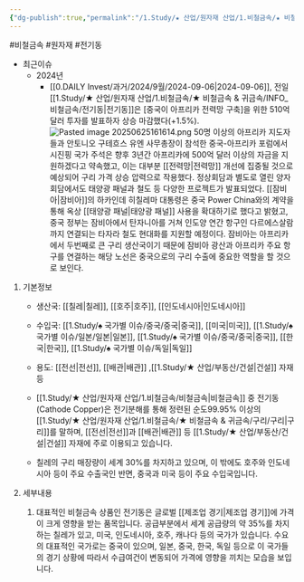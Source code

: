 ```yaml
---
{"dg-publish":true,"permalink":"/1.Study/★ 산업/원자재 산업/1.비철금속/★ 비철금속 & 귀금속/INFO_비철금속/전기동/","created":"2024-11-20T21:02:28.609+09:00","updated":"2025-06-25T16:16:26.209+09:00"}
---
```


#비철금속  #원자재 #전기동 


- 최근이슈
	- 2024년
		- [[0.DAILY Invest/과거/2024/9월/2024-09-06\|2024-09-06]], 전일 [[1.Study/★ 산업/원자재 산업/1.비철금속/★ 비철금속 & 귀금속/INFO_비철금속/전기동\|전기동]]은 [중국이 아프리카 전력망 구축]을 위한 510억 달러 투자를 발표하자 상승 마감했다(+1.5%).![Pasted image 20250625161614.png](/img/user/attachments/Pasted%20image%2020250625161614.png)
		  50명 이상의 아프리카 지도자들과 안토니오 구테흐스 유엔 사무총장이 참석한 중국-아프리카 포럼에서 시진핑 국가 주석은 향후 3년간 아프리카에 500억 달러 이상의 자금을 지원하겠다고 약속했고, 이는 대부분 [[전력망\|전력망]] 개선에 집중될 것으로 예상되어 구리 가격 상승 압력으로 작용했다.
		  정상회담과 별도로 열린 양자회담에서도 태양광 패널과 철도 등 다양한 프로젝트가 발표되었다. [[잠비아\|잠비아]]의 하카인데 히칠레마 대통령은 중국 Power China와의 계약을 통해 옥상 [[태양광 패널\|태양광 패널]] 사용을 확대하기로 했다고 밝혔고, 중국 정부는 잠비아에서 탄자니아를 거쳐 인도양 연간 항구인 다르에스살람까지 연결되는 타자라 철도 현대화를 지원할 예정이다. 잠비아는 아프리카에서 두번째로 큰 구리 생산국이기 때문에 잠비아 광산과 아프리카 주요 항구를 연결하는 해당 노선은 중국으로의 구리 수출에 중요한 역할을 할 것으로 보인다.

1. 기본정보

	- 생산국: [[칠레\|칠레]], [[호주\|호주]], [[인도네시아\|인도네시아]]
	- 수입국: [[1.Study/♠ 국가별 이슈/중국/중국\|중국]], [[미국\|미국]], [[1.Study/♠ 국가별 이슈/일본/일본\|일본]], [[1.Study/♠ 국가별 이슈/중국/중국\|중국]], [[한국\|한국]], [[1.Study/♠ 국가별 이슈/독일\|독일]]
	- 용도: [[전선\|전선]], [[배관\|배관]] ,[[1.Study/★ 산업/부동산/건설\|건설]] 자재 등

	- [[1.Study/★ 산업/원자재 산업/1.비철금속/비철금속\|비철금속]] 중 전기동 (Cathode Copper)은 전기분해를 통해 정련된 순도99.95% 이상의 [[1.Study/★ 산업/원자재 산업/1.비철금속/★ 비철금속 & 귀금속/구리/구리\|구리]]를 말하며, [[전선\|전선]]과 [[배관\|배관]] 등 [[1.Study/★ 산업/부동산/건설\|건설]] 자재에 주로 이용되고 있습니다.
	- 칠레의 구리 매장량이 세계 30%를 차지하고 있으며, 이 밖에도 호주와 인도네시아 등이 주요 수출국인 반면, 중국과 미국 등이 주요 수입국입니다.

2. 세부내용
	1. 대표적인 비철금속 상품인 전기동은 글로벌 [[제조업 경기\|제조업 경기]]에 가격이 크게 영향을 받는 품목입니다. 공급부분에서 세계 공급량의 약 35%를 차지하는 칠레가 있고, 미국, 인도네시아, 호주, 캐나다 등의 국가가 있습니다. 수요의 대표적인 국가로는 중국이 있으며, 일본, 중국, 한국, 독일 등으로 이 국가들의 경기 상황에 따라서 수급여건이 변동되어 가격에 영향을 끼치는 모습을 보입니다.
	